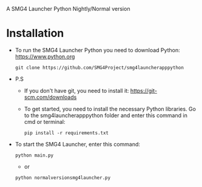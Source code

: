 A SMG4 Launcher Python Nightly/Normal version

# Installation

- To run the SMG4 Launcher Python you need to download Python: https://www.python.org


  ```
  git clone https://github.com/SMG4Project/smg4launcherapppython
  ```

- P.S
  - If you don't have git, you need to install it: https://git-scm.com/downloads
  - To get started, you need to install the necessary Python libraries. Go to the smg4launcherapppython folder and enter this command in cmd or terminal:  


    ```
    pip install -r requirements.txt
    ```

- To start the SMG4 Launcher, enter this command:


  ```
  python main.py
  ```
  - or
  ```
  python normalversionsmg4launcher.py
  ```
